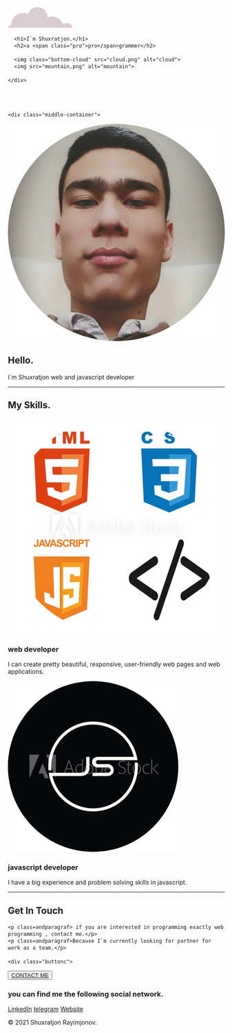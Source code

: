 <!DOCTYPE html>
<html lang="en" dir="ltr">
  <head>
    <meta charset="utf-8">
    <title>my website</title>
    <link rel="preconnect" href="https://fonts.gstatic.com">
<link href="https://fonts.googleapis.com/css2?family=Merriweather:wght@300&family=Montserrat:ital,wght@1,300&family=Sacramento&display=swap" rel="stylesheet">
<link rel="favicon icon" href="favicon.ico">
<link rel="stylesheet" href="mypersonalwebsite.css">
  </head>
  <body>
    <div class="high_container">
      <img class="top-cloud" src="cloud.png" alt="cloud">



      <h1>I`m Shuxratjon.</h1>
      <h2>a <span class="pro">pro</span>grammer</h2>

      <img class="bottom-cloud" src="cloud.png" alt="cloud">
      <img src="mountain.png" alt="mountain">

    </div>




    <div class="middle-container">
  <div class="profile">
    <img class="myprofileicture" src="shuxrat.png" alt="shuxratjon Rayimjonov">
    <h2 id="heading">Hello.</h2>
    <p>I`m Shuxratjon web and javascript developer </p>
  </div>
  <hr>
  <div class="skills">
    <h2>My Skills.</h2>
    <div class="skill-row">
      <img class="skillimage1" src="circle-cropped (1).png" alt="webdelopmentskill">
      <h3>web developer</h3>
      <p class="skilldescription1">I can create pretty beautiful, responsive, user-friendly web pages and web applications.</p>
    </div>
    <div class="skill-row">
      <img class="skillimage" src="circle-cropped (2).png" alt="javascriptdeveloper">
      <h3>javascript developer</h3>
      <p "skilldescription2">I have a big experience and problem solving skills in javascript.</p>
    </div>
  </div>
  <hr>
  <div class="contact-me">
    <h2 id="endh2">Get In Touch</h2>

    <p class=andparagraf> if you are interested in programming exactly web programming , contact me.</p>
    <p class=andparagraf>Because I`m currently looking for partner for work as a team.</p>

    <div class="buttonc">

<button type="button" name="button"><a class="btn" href="mailto:shuxrat12coderwebdeveloper@gmail.com">CONTACT ME</a></button>
    </div>
  </div>
</div>
<div class="bottom-container">
    <h3>you can find me the following social network.</h3>
  <a class="footer-                                                                                                                                                                                 link" href="https://www.linkedin.com/">LinkedIn</a>
  <a class="footer-link" href="https://telegramm.me/">telegram</a>
  <a class="footer-link" href="https://www.appbrewery.com/">Website</a>
  <p id="footerp">© 2021 Shuxratjon Rayimjonov.</p>
</div>
<div class="space">


</div>


  </body>
</html>
